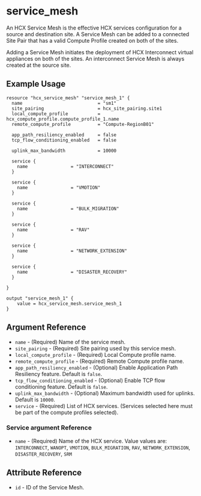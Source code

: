 # service_mesh

An HCX Service Mesh is the effective HCX services configuration for a source and destination site. A Service Mesh can be added to a connected Site Pair that has a valid Compute Profile created on both of the sites.

Adding a Service Mesh initiates the deployment of HCX Interconnect virtual appliances on both of the sites. An interconnect Service Mesh is always created at the source site.



## Example Usage

```hcl
resource "hcx_service_mesh" "service_mesh_1" {
  name                            = "sm1"
  site_pairing                    = hcx_site_pairing.site1
  local_compute_profile           = hcx_compute_profile.compute_profile_1.name
  remote_compute_profile          = "Compute-RegionB01"

  app_path_resiliency_enabled     = false
  tcp_flow_conditioning_enabled   = false

  uplink_max_bandwidth            = 10000

  service {
    name                = "INTERCONNECT"
  }

  service {
    name                = "VMOTION"
  }

  service {
    name                = "BULK_MIGRATION"
  }

  service {
    name                = "RAV"
  }

  service {
    name                = "NETWORK_EXTENSION"
  }

  service {
    name                = "DISASTER_RECOVERY"
  }

}

output "service_mesh_1" {
    value = hcx_service_mesh.service_mesh_1
}

```

## Argument Reference

* `name` - (Required) Name of the service mesh.
* `site_pairing` - (Required) Site pairing used by this service mesh.
* `local_compute_profile` - (Required) Local Compute profile name.
* `remote_compute_profile` - (Required) Remote Compute profile name.
* `app_path_resiliency_enabled` - (Optional) Enable Application Path Resiliency feature. Default is `false`.
* `tcp_flow_conditioning_enabled` - (Optional) Enable TCP flow conditioning feature. Default is `false`.
* `uplink_max_bandwidth` - (Optional) Maximum bandwidth used for uplinks. Default is `10000`.
* `service` - (Required) List of HCX services. (Services selected here must be part of the compute profiles selected).

### Service argument Reference
* `name` - (Required) Name of the HCX service. Value values are: `INTERCONNECT`, `WANOPT`, `VMOTION`, `BULK_MIGRATION`, `RAV`, `NETWORK_EXTENSION`, `DISASTER_RECOVERY`, `SRM`

## Attribute Reference

* `id` - ID of the Service Mesh.
